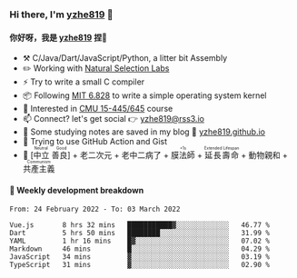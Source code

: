 ### Hi there, I'm [yzhe819](https://github.com/yzhe819) 👋

#### 你好呀，我是 [yzhe819](https://github.com/yzhe819) 捏👋

- :hammer_and_pick: C/Java/Dart/JavaScript/Python, a litter bit Assembly
- :pencil2: Working with [Natural Selection Labs](https://github.com/NaturalSelectionLabs)
- ⚡ Try to write a small C compiler
- 📦 Following [MIT 6.828](https://pdos.csail.mit.edu/6.828/2018/overview.html) to write a simple operating system kernel
- 🧪 Interested in [CMU 15-445/645](https://15445.courses.cs.cmu.edu/fall2020/) course
- 📫 Connect? let's get social 👉 yzhe819@rss3.io
- :scroll: Some studying notes are saved in my blog :space_invader: [yzhe819.github.io](https://yzhe819.github.io/)
- 🌟 Trying to use GitHub Action and Gist
- 🔑 <ruby>[中立 善良]<rp>（</rp><rt>Neutral Good</rt><rp>）</rp></ruby> + 老二次元 + 老中二病了 + <ruby>膜法師<rp>（</rp><rt>+1s</rt><rp>）</rp></ruby> + <ruby>延長壽命<rp>（</rp><rt>Extended Lifespan</rt><rp>）</rp></ruby> + 動物親和 + <ruby>共產主義<rp>（</rp><rt>Communism</rt><rp>）</rp></ruby>



#### 📝 Weekly development breakdown

<!--START_SECTION:waka-->

```text
From: 24 February 2022 - To: 03 March 2022

Vue.js       8 hrs 32 mins   ███████████▓░░░░░░░░░░░░░   46.77 %
Dart         5 hrs 50 mins   ████████░░░░░░░░░░░░░░░░░   31.99 %
YAML         1 hr 16 mins    █▓░░░░░░░░░░░░░░░░░░░░░░░   07.02 %
Markdown     46 mins         █░░░░░░░░░░░░░░░░░░░░░░░░   04.29 %
JavaScript   34 mins         ▓░░░░░░░░░░░░░░░░░░░░░░░░   03.19 %
TypeScript   31 mins         ▓░░░░░░░░░░░░░░░░░░░░░░░░   02.90 %
```

<!--END_SECTION:waka-->



